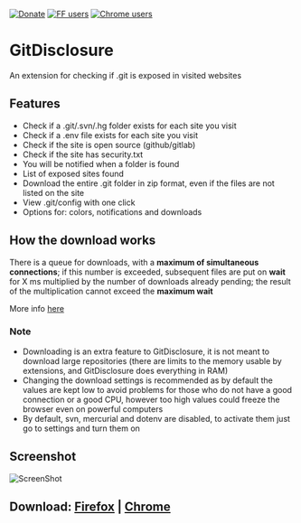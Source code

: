 [![Donate](https://img.shields.io/badge/Donate-PayPal-blue.svg)](https://paypal.me/threatcode)
[![FF users](https://img.shields.io/amo/users/GitDisclosure?color=orange&label=Firefox%20users)](https://addons.mozilla.org/it/firefox/addon/GitDisclosure/)
[![Chrome users](https://img.shields.io/chrome-web-store/users/pampamgoihgcedonnphgehgondkhikel?label=Chrome%20users)](https://chrome.google.com/webstore/detail/GitDisclosure/pampamgoihgcedonnphgehgondkhikel)

# GitDisclosure

An extension for checking if .git is exposed in visited websites

## Features

- Check if a .git/.svn/.hg folder exists for each site you visit
- Check if a .env file exists for each site you visit
- Check if the site is open source (github/gitlab)
- Check if the site has security.txt
- You will be notified when a folder is found
- List of exposed sites found
- Download the entire .git folder in zip format, even if the files are not listed on the site
- View .git/config with one click
- Options for: colors, notifications and downloads

## How the download works

There is a queue for downloads, with a **maximum of simultaneous connections**; if this number is exceeded, subsequent
files are put on **wait** for X ms multiplied by the number of downloads already pending; the result of the
multiplication cannot exceed the **maximum wait**

More info [here](https://github.com/threatcode/GitDisclosure/blob/b0f589dfd78396990b8d17e4268bd68471b4ff53/GitDisclosure.js#L180-L192)

### Note

- Downloading is an extra feature to GitDisclosure, it is not meant to download large repositories (there are limits to the
  memory usable by extensions, and GitDisclosure does everything in RAM)
- Changing the download settings is recommended as by default the values are kept low to avoid problems for those who do
  not have a good connection or a good CPU, however too high values could freeze the browser even on powerful computers
- By default, svn, mercurial and dotenv are disabled, to activate them just go to settings and turn them on

## Screenshot

![ScreenShot](https://user-images.githubusercontent.com/13476215/213874632-6f05c28e-1e90-487e-a0d9-f619b9b69e1a.png)

## Download: [Firefox](https://addons.mozilla.org/it/firefox/addon/GitDisclosure/) | [Chrome](https://chrome.google.com/webstore/detail/GitDisclosure/pampamgoihgcedonnphgehgondkhikel)
